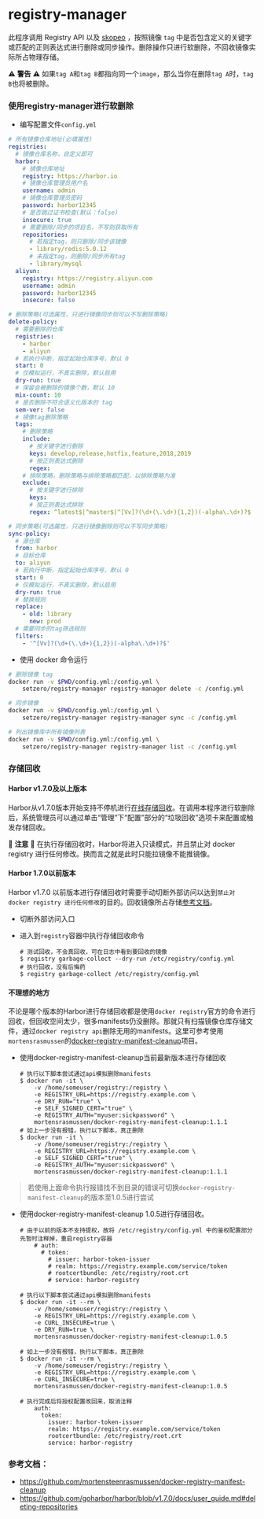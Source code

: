# registry-manager

此程序调用 Registry API 以及 [skopeo](https://github.com/containers/skopeo#skopeo-) ，按照镜像 `tag` 中是否包含定义的关键字或匹配的正则表达式进行删除或同步操作。删除操作只进行软删除，不回收镜像实际所占物理存储。

⚠️ **警告** ⚠️ 如果`tag A`和`tag B`都指向同一个`image`，那么当你在删除`tag A`时，`tag B`也将被删除。

### 使用registry-manager进行软删除

- 编写配置文件`config.yml`
```yaml
# 所有镜像仓库地址(必填属性)
registries:
  # 镜像仓库名称，自定义即可
  harbor:
    # 镜像仓库地址
    registry: https://harbor.io
    # 镜像仓库管理员用户名
    username: admin
    # 镜像仓库管理员密码
    password: harbor12345
    # 是否跳过证书检查(默认：false)
    insecure: true
    # 需要删除/同步的项目名，不写则获取所有
    repositories:
      # 若指定tag，则只删除/同步该镜像
      - library/redis:5.0.12
      # 未指定tag，则删除/同步所有tag
      - library/mysql
  aliyun:
    registry: https://registry.aliyun.com
    username: admin
    password: harbor12345
    insecure: false

# 删除策略(可选属性，只进行镜像同步则可以不写删除策略)
delete-policy:
  # 需要删除的仓库
  registries:
    - harbor
    - aliyun
  # 若执行中断，指定起始仓库序号，默认 0
  start: 0
  # 仅模拟运行，不真实删除，默认启用
  dry-run: true
  # 保留会被删除的镜像个数，默认 10
  mix-count: 10
  # 是否删除不符合语义化版本的 tag
  sem-ver: false
  # 镜像tag删除策略
  tags:
    # 删除策略
    include:
      # 按关键字进行删除
      keys: develop,release,hotfix,feature,2018,2019
      # 按正则表达式删除
      regex:
    # 排除策略，删除策略与排除策略都匹配，以排除策略为准
    exclude:
      # 按关键字进行排除
      keys:
      # 按正则表达式排除
      regex: ^latest$|^master$|^[Vv]?(\d+(\.\d+){1,2})(-alpha\.\d+)?$

# 同步策略(可选属性，只进行镜像删除则可以不写同步策略)
sync-policy:
  # 源仓库
  from: harbor
  # 目标仓库
  to: aliyun
  # 若执行中断，指定起始仓库序号，默认 0
  start: 0
  # 仅模拟运行，不真实删除，默认启用
  dry-run: true
  # 替换规则
  replace:
    - old: library
      new: prod
  # 需要同步的tag筛选规则
  filters:
    - '^[Vv]?(\d+(\.\d+){1,2})(-alpha\.\d+)?$'
```

- 使用 docker 命令运行

```bash
# 删除镜像 tag
docker run -v $PWD/config.yml:/config.yml \
    setzero/registry-manager registry-manager delete -c /config.yml

# 同步镜像
docker run -v $PWD/config.yml:/config.yml \
    setzero/registry-manager registry-manager sync -c /config.yml

# 列出镜像库中所有镜像列表
docker run -v $PWD/config.yml:/config.yml \
    setzero/registry-manager registry-manager list -c /config.yml
```

### 存储回收

#### Harbor v1.7.0及以上版本

Harbor从v1.7.0版本开始支持不停机进行[在线存储回收](https://github.com/goharbor/harbor/blob/v1.7.0/docs/user_guide.md#online-garbage-collection)。在调用本程序进行软删除后，系统管理员可以通过单击“管理”下“配置”部分的“垃圾回收”选项卡来配置或触发存储回收。

👋 **注意** 👋 在执行存储回收时，Harbor将进入只读模式，并且禁止对 docker registry 进行任何修改。换而言之就是此时只能拉镜像不能推镜像。

#### Harbor 1.7.0以前版本

Harbor v1.7.0 以前版本进行存储回收时需要手动切断外部访问以达到`禁止对 docker registry 进行任何修改`的目的。回收镜像所占存储[参考文档](https://github.com/docker/docker.github.io/blob/v18.09-release/registry/garbage-collection.md#about-garbage-collection)。

- 切断外部访问入口
- 进入到`registry`容器中执行存储回收命令

  ```console
  # 测试回收，不会真回收，可在日志中看到要回收的镜像
  $ registry garbage-collect --dry-run /etc/registry/config.yml
  # 执行回收，没有后悔药
  $ registry garbage-collect /etc/registry/config.yml
  ```

#### 不理想的地方

不论是哪个版本的Harbor进行存储回收都是使用`docker registry`官方的命令进行回收，但回收空间太少，很多manifests仍没删除。那就只有扫描镜像仓库存储文件，通过`docker registry api`删除无用的manifests。这里可参考使用`mortensrasmussen`的[docker-registry-manifest-cleanup](https://hub.docker.com/r/mortensrasmussen/docker-registry-manifest-cleanup/)项目。

- 使用docker-registry-manifest-cleanup当前最新版本进行存储回收
  ```console
  # 执行以下脚本尝试通过api模拟删除manifests
  $ docker run -it \
      -v /home/someuser/registry:/registry \
      -e REGISTRY_URL=https://registry.example.com \
      -e DRY_RUN="true" \
      -e SELF_SIGNED_CERT="true" \
      -e REGISTRY_AUTH="myuser:sickpassword" \
      mortensrasmussen/docker-registry-manifest-cleanup:1.1.1
  # 如上一步没有报错，执行以下脚本，真正删除
  $ docker run -it \
      -v /home/someuser/registry:/registry \
      -e REGISTRY_URL=https://registry.example.com \
      -e SELF_SIGNED_CERT="true" \
      -e REGISTRY_AUTH="myuser:sickpassword" \
      mortensrasmussen/docker-registry-manifest-cleanup:1.1.1
  ```

> 若使用上面命令执行报错找不到目录的错误可切换`docker-registry-manifest-cleanup`的版本至1.0.5进行尝试

- 使用docker-registry-manifest-cleanup 1.0.5进行存储回收。
  ```console
  # 由于以前的版本不支持提权，故将 /etc/registry/config.yml 中的鉴权配置部分先暂时注释掉，重启registry容器
      # auth:
        # token:
          # issuer: harbor-token-issuer
          # realm: https://registry.example.com/service/token
          # rootcertbundle: /etc/registry/root.crt
          # service: harbor-registry

  # 执行以下脚本尝试通过api模拟删除manifests
  $ docker run -it --rm \
      -v /home/someuser/registry:/registry \
      -e REGISTRY_URL=https://registry.example.com \
      -e CURL_INSECURE=true \
      -e DRY_RUN=true \
      mortensrasmussen/docker-registry-manifest-cleanup:1.0.5
      
  # 如上一步没有报错，执行以下脚本，真正删除
  $ docker run -it --rm \
      -v /home/someuser/registry:/registry \
      -e REGISTRY_URL=https://registry.example.com \
      -e CURL_INSECURE=true \
      mortensrasmussen/docker-registry-manifest-cleanup:1.0.5

  # 执行完成后将授权配置改回来，取消注释
      auth:
        token:
          issuer: harbor-token-issuer
          realm: https://registry.example.com/service/token
          rootcertbundle: /etc/registry/root.crt
          service: harbor-registry
  ```

### 参考文档：
- https://github.com/mortensteenrasmussen/docker-registry-manifest-cleanup
- https://github.com/goharbor/harbor/blob/v1.7.0/docs/user_guide.md#deleting-repositories
